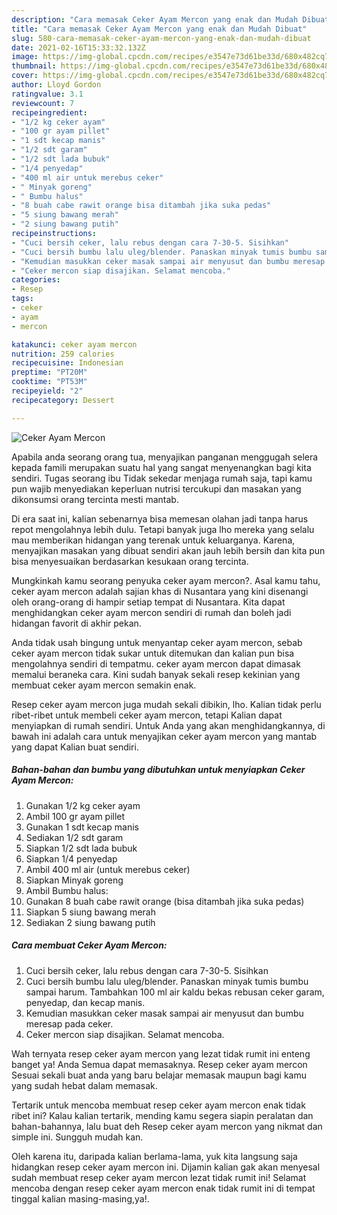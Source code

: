 ```yaml
---
description: "Cara memasak Ceker Ayam Mercon yang enak dan Mudah Dibuat"
title: "Cara memasak Ceker Ayam Mercon yang enak dan Mudah Dibuat"
slug: 580-cara-memasak-ceker-ayam-mercon-yang-enak-dan-mudah-dibuat
date: 2021-02-16T15:33:32.132Z
image: https://img-global.cpcdn.com/recipes/e3547e73d61be33d/680x482cq70/ceker-ayam-mercon-foto-resep-utama.jpg
thumbnail: https://img-global.cpcdn.com/recipes/e3547e73d61be33d/680x482cq70/ceker-ayam-mercon-foto-resep-utama.jpg
cover: https://img-global.cpcdn.com/recipes/e3547e73d61be33d/680x482cq70/ceker-ayam-mercon-foto-resep-utama.jpg
author: Lloyd Gordon
ratingvalue: 3.1
reviewcount: 7
recipeingredient:
- "1/2 kg ceker ayam"
- "100 gr ayam pillet"
- "1 sdt kecap manis"
- "1/2 sdt garam"
- "1/2 sdt lada bubuk"
- "1/4 penyedap"
- "400 ml air untuk merebus ceker"
- " Minyak goreng"
- " Bumbu halus"
- "8 buah cabe rawit orange bisa ditambah jika suka pedas"
- "5 siung bawang merah"
- "2 siung bawang putih"
recipeinstructions:
- "Cuci bersih ceker, lalu rebus dengan cara 7-30-5. Sisihkan"
- "Cuci bersih bumbu lalu uleg/blender. Panaskan minyak tumis bumbu sampai harum. Tambahkan 100 ml air kaldu bekas rebusan ceker garam, penyedap, dan kecap manis."
- "Kemudian masukkan ceker masak sampai air menyusut dan bumbu meresap pada ceker."
- "Ceker mercon siap disajikan. Selamat mencoba."
categories:
- Resep
tags:
- ceker
- ayam
- mercon

katakunci: ceker ayam mercon 
nutrition: 259 calories
recipecuisine: Indonesian
preptime: "PT20M"
cooktime: "PT53M"
recipeyield: "2"
recipecategory: Dessert

---
```



![Ceker Ayam Mercon](https://img-global.cpcdn.com/recipes/e3547e73d61be33d/680x482cq70/ceker-ayam-mercon-foto-resep-utama.jpg)

Apabila anda seorang orang tua, menyajikan panganan menggugah selera kepada famili merupakan suatu hal yang sangat menyenangkan bagi kita sendiri. Tugas seorang ibu Tidak sekedar menjaga rumah saja, tapi kamu pun wajib menyediakan keperluan nutrisi tercukupi dan masakan yang dikonsumsi orang tercinta mesti mantab.

Di era  saat ini, kalian sebenarnya bisa memesan olahan jadi tanpa harus repot mengolahnya lebih dulu. Tetapi banyak juga lho mereka yang selalu mau memberikan hidangan yang terenak untuk keluarganya. Karena, menyajikan masakan yang dibuat sendiri akan jauh lebih bersih dan kita pun bisa menyesuaikan berdasarkan kesukaan orang tercinta. 



Mungkinkah kamu seorang penyuka ceker ayam mercon?. Asal kamu tahu, ceker ayam mercon adalah sajian khas di Nusantara yang kini disenangi oleh orang-orang di hampir setiap tempat di Nusantara. Kita dapat menghidangkan ceker ayam mercon sendiri di rumah dan boleh jadi hidangan favorit di akhir pekan.

Anda tidak usah bingung untuk menyantap ceker ayam mercon, sebab ceker ayam mercon tidak sukar untuk ditemukan dan kalian pun bisa mengolahnya sendiri di tempatmu. ceker ayam mercon dapat dimasak memalui beraneka cara. Kini sudah banyak sekali resep kekinian yang membuat ceker ayam mercon semakin enak.

Resep ceker ayam mercon juga mudah sekali dibikin, lho. Kalian tidak perlu ribet-ribet untuk membeli ceker ayam mercon, tetapi Kalian dapat menyiapkan di rumah sendiri. Untuk Anda yang akan menghidangkannya, di bawah ini adalah cara untuk menyajikan ceker ayam mercon yang mantab yang dapat Kalian buat sendiri.

<!--inarticleads1-->

##### Bahan-bahan dan bumbu yang dibutuhkan untuk menyiapkan Ceker Ayam Mercon:

1. Gunakan 1/2 kg ceker ayam
1. Ambil 100 gr ayam pillet
1. Gunakan 1 sdt kecap manis
1. Sediakan 1/2 sdt garam
1. Siapkan 1/2 sdt lada bubuk
1. Siapkan 1/4 penyedap
1. Ambil 400 ml air (untuk merebus ceker)
1. Siapkan  Minyak goreng
1. Ambil  Bumbu halus:
1. Gunakan 8 buah cabe rawit orange (bisa ditambah jika suka pedas)
1. Siapkan 5 siung bawang merah
1. Sediakan 2 siung bawang putih




<!--inarticleads2-->

##### Cara membuat Ceker Ayam Mercon:

1. Cuci bersih ceker, lalu rebus dengan cara 7-30-5. Sisihkan
1. Cuci bersih bumbu lalu uleg/blender. Panaskan minyak tumis bumbu sampai harum. Tambahkan 100 ml air kaldu bekas rebusan ceker garam, penyedap, dan kecap manis.
1. Kemudian masukkan ceker masak sampai air menyusut dan bumbu meresap pada ceker.
1. Ceker mercon siap disajikan. Selamat mencoba.




Wah ternyata resep ceker ayam mercon yang lezat tidak rumit ini enteng banget ya! Anda Semua dapat memasaknya. Resep ceker ayam mercon Sesuai sekali buat anda yang baru belajar memasak maupun bagi kamu yang sudah hebat dalam memasak.

Tertarik untuk mencoba membuat resep ceker ayam mercon enak tidak ribet ini? Kalau kalian tertarik, mending kamu segera siapin peralatan dan bahan-bahannya, lalu buat deh Resep ceker ayam mercon yang nikmat dan simple ini. Sungguh mudah kan. 

Oleh karena itu, daripada kalian berlama-lama, yuk kita langsung saja hidangkan resep ceker ayam mercon ini. Dijamin kalian gak akan menyesal sudah membuat resep ceker ayam mercon lezat tidak rumit ini! Selamat mencoba dengan resep ceker ayam mercon enak tidak rumit ini di tempat tinggal kalian masing-masing,ya!.

